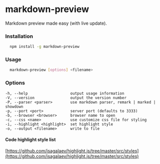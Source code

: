 # markdown-preview
Markdown preview made easy (with live update).

### Installation

```bash
  npm install -g markdown-preview
```

### Usage

```bash
  markdown-preview [options] <filename>
```

### Options

    -h, --help                   output usage information
    -V, --version                output the version number
    -P, --parser <parser>        use markdown parser, remark | marked | showdown
    -p, --port <port>            server port (defaults to 3333)
    -b, --browser <browser>      browser name to open
    -c, --css <name>             use customize css file for styling
    -i, --highlight <highlight>  set highlight style
    -o, --output <filename>      write to file

#### Code highlight style list
  [https://github.com/isagalaev/highlight.js/tree/master/src/styles](https://github.com/isagalaev/highlight.js/tree/master/src/styles)
